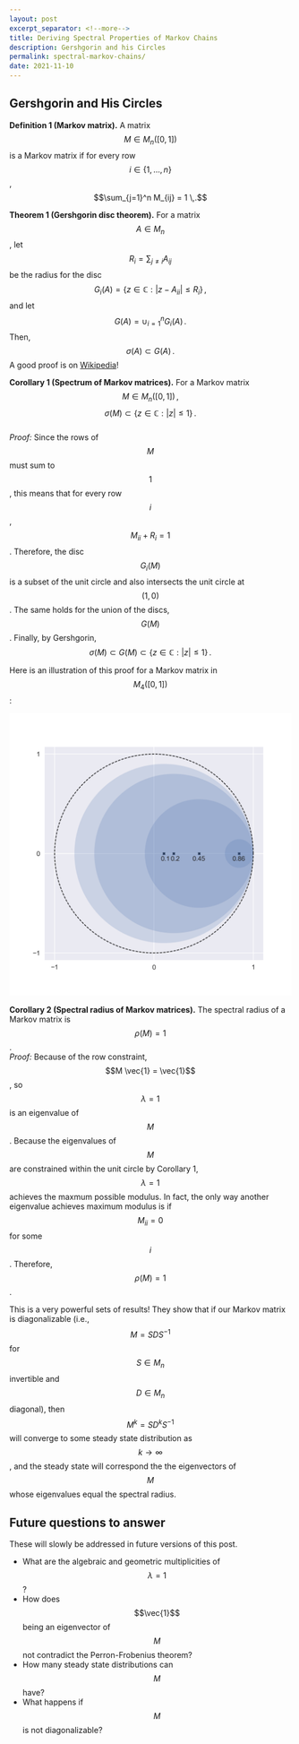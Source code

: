 ```yaml
---
layout: post
excerpt_separator: <!--more-->
title: Deriving Spectral Properties of Markov Chains
description: Gershgorin and his Circles
permalink: spectral-markov-chains/
date: 2021-11-10
---
```


## Gershgorin and His Circles

**Definition 1 (Markov matrix).**
A matrix $$M \in M_n([0, 1])$$ is a Markov matrix if for every row $$i \in \{1, \dots, n\}$$, $$\sum_{j=1}^n M_{ij} = 1 \,.$$

**Theorem 1 (Gershgorin disc theorem).**
For a matrix $$A \in M_n$$,
let $$R_i = \sum_{j \neq i} A_{ij}$$ be the radius for the disc $$G_i(A) = \{ z \in \mathbb C : | z - A_{ii} | \leq R_i \} \,,$$
and let $$G(A) = \cup_{i=1}^n G_i(A) \,.$$
Then, $$\sigma(A) \subset G(A) \,.$$<span class="sidenote-number"></span>
<span class="sidenote">
    A good proof is on [Wikipedia](https://en.wikipedia.org/wiki/Gershgorin_circle_theorem#Statement_and_proof)!
</span>

**Corollary 1 (Spectrum of Markov matrices).**
For a Markov matrix $$M \in M_n([0, 1]) \,,$$ $$\sigma(M) \subset \{ z \in \mathbb C : |z| \leq 1 \} \,.$$
\
*Proof:*
Since the rows of $$M$$ must sum to $$1$$, this means that for every row $$i$$, $$M_{ii} + R_i = 1 $$.
Therefore, the disc $$G_i(M)$$ is a subset of the unit circle and also intersects the unit circle at $$(1, 0)$$.
The same holds for the union of the discs, $$G(M)$$.
Finally, by Gershgorin, $$\sigma(M) \subset G(M) \subset \{ z \in \mathbb C : |z| \leq 1 \} \,.$$

Here is an illustration of this proof for a Markov matrix in $$M_4([0,1])$$:

![markov-gershgorin](../images/markov_gershgorin.png)

**Corollary 2 (Spectral radius of Markov matrices).**
The spectral radius of a Markov matrix is $$\rho(M) = 1$$.
\
*Proof:*
Because of the row constraint, $$M \vec{1} = \vec{1}$$, so $$\lambda = 1$$ is an eigenvalue of $$M$$.
Because the eigenvalues of $$M$$ are constrained within the unit circle by Corollary 1,
$$\lambda = 1$$ achieves the maxmum possible modulus.
In fact, the only way another eigenvalue achieves maximum modulus is if $$M_{ii} = 0$$ for some $$i$$.
Therefore, $$\rho(M) = 1$$.

This is a very powerful sets of results!
They show that if our Markov matrix is diagonalizable (i.e., $$M = SDS^{-1}$$ for $$S \in M_n$$ invertible and $$D \in M_n$$ diagonal),
then $$M^k = SD^kS^{-1}$$ will converge to some steady state distribution as $$k \to \infty$$, 
and the steady state will correspond the the eigenvectors of $$M$$ whose eigenvalues equal the spectral radius.

## Future questions to answer
These will slowly be addressed in future versions of this post.

- What are the algebraic and geometric multiplicities of $$\lambda = 1$$?
- How does $$\vec{1}$$ being an eigenvector of $$M$$ not contradict the Perron-Frobenius theorem?
- How many steady state distributions can $$M$$ have?
- What happens if $$M$$ is not diagonalizable?
